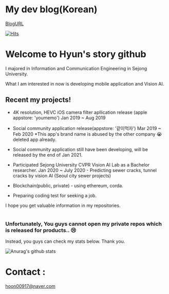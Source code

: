 # My dev blog(Korean)
[BlogURL]

[![Hits](https://hits.seeyoufarm.com/api/count/incr/badge.svg?url=https%3A%2F%2Fgithub.com%2Fhyunstory&count_bg=%2379C83D&title_bg=%23555555&icon=&icon_color=%23E7E7E7&title=hits&edge_flat=false)](https://hits.seeyoufarm.com)


# Welcome to Hyun's story github

I majored in Information and Communication Engineering in Sejong University.

What I am interested in now is developing mobile application and Vision AI.

## Recent my projects!
 - 4K resolution, HEVC iOS camera filter apllication release (apple appstore: 'youmemo') Jan 2019 ~ Aug 2019
 
 - Social community application release(appstore: '같이먹자') Mar 2019 ~ Feb 2020
 *This app's brand name is abused by the other company :sob:
 deleted app already. 

 - Social community application still have been developing, will be released by the end of Jan 2021.
 
 - Participated Sejong University CVPR Vision AI Lab as a Bachelor researcher. Jan 2020 ~ July 2020 - Predicting sewer cracks, tunnel cracks by vision AI (Seoul city sewer projects)
  
 - Blockchain(public, private) - using ethereum, corda.
 
 - Preparing coding test for seeking a job.




I hope you get valuable information in my repositories.
#

### Unfortunately, You guys cannot open my private repos which is released for products.. :cry:
Instead, you guys can check my stats below. Thank you.

![Anurag's github stats](https://github-readme-stats.vercel.app/api?username=hyunstory&count_private=true&show_icons=true)



[BlogURL]: <https://rolypolytoy.tistory.com/>




# Contact : 
hoon00917@naver.com




